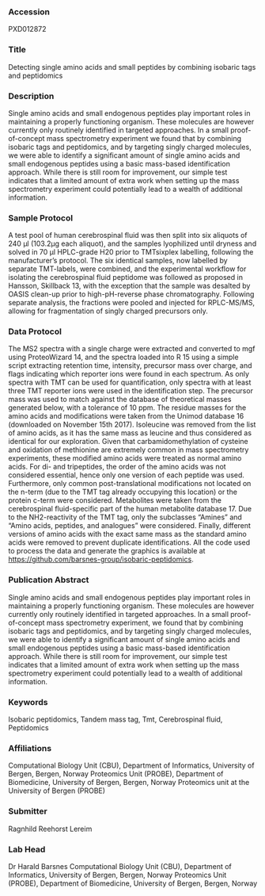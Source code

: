 ### Accession
PXD012872

### Title
Detecting single amino acids and small peptides  by combining isobaric tags and peptidomics

### Description
Single amino acids and small endogenous peptides play important roles in maintaining a properly functioning organism. These molecules are however currently only routinely identified in targeted approaches. In a small proof-of-concept mass spectrometry experiment we found that by combining isobaric tags and peptidomics, and by targeting singly charged molecules, we were able to identify a significant amount of single amino acids and small endogenous peptides using a basic mass-based identification approach. While there is still room for improvement, our simple test indicates that a limited amount of extra work when setting up the mass spectrometry experiment could potentially lead to a wealth of additional information.

### Sample Protocol
A test pool of human cerebrospinal fluid was then split into six aliquots of 240 µl (103.2µg each aliquot), and the samples lyophilized until dryness and solved in 70 µl HPLC-grade H20 prior to TMTsixplex labelling, following the manufacturer’s protocol. The six identical samples, now labelled by separate TMT-labels, were combined, and the experimental workflow for isolating the cerebrospinal fluid peptidome was followed as proposed in Hansson, Skillback 13, with the exception that the sample was desalted by OASIS clean-up prior to high-pH-reverse phase chromatography. Following separate analysis, the fractions were pooled and injected for RPLC-MS/MS, allowing for fragmentation of singly charged precursors only.

### Data Protocol
The MS2 spectra with a single charge were extracted and converted to mgf using ProteoWizard 14, and the spectra loaded into R 15 using a simple script extracting retention time, intensity, precursor mass over charge, and flags indicating which reporter ions were found in each spectrum. As only spectra with TMT can be used for quantification, only spectra with at least three TMT reporter ions were used in the identification step. The precursor mass was used to match against the database of theoretical masses generated below, with a tolerance of 10 ppm. The residue masses for the amino acids and modifications were taken from the Unimod database 16 (downloaded on November 15th 2017). Isoleucine was removed from the list of amino acids, as it has the same mass as leucine and thus considered as identical for our exploration. Given that carbamidomethylation of cysteine and oxidation of methionine are extremely common in mass spectrometry experiments, these modified amino acids were treated as normal amino acids. For di- and tripeptides, the order of the amino acids was not considered essential, hence only one version of each peptide was used. Furthermore, only common post-translational modifications not located on the n-term (due to the TMT tag already occupying this location) or the protein c-term were considered. Metabolites were taken from the cerebrospinal fluid-specific part of the human metabolite database 17. Due to the NH2-reactivity of the TMT tag, only the subclasses “Amines” and “Amino acids, peptides, and analogues” were considered. Finally, different versions of amino acids with the exact same mass as the standard amino acids were removed to prevent duplicate identifications. All the code used to process the data and generate the graphics is available at https://github.com/barsnes-group/isobaric-peptidomics.

### Publication Abstract
Single amino acids and small endogenous peptides play important roles in maintaining a properly functioning organism. These molecules are however currently only routinely identified in targeted approaches. In a small proof-of-concept mass spectrometry experiment, we found that by combining isobaric tags and peptidomics, and by targeting singly charged molecules, we were able to identify a significant amount of single amino acids and small endogenous peptides using a basic mass-based identification approach. While there is still room for improvement, our simple test indicates that a limited amount of extra work when setting up the mass spectrometry experiment could potentially lead to a wealth of additional information.

### Keywords
Isobaric peptidomics, Tandem mass tag, Tmt, Cerebrospinal fluid, Peptidomics

### Affiliations
Computational Biology Unit (CBU), Department of Informatics, University of Bergen, Bergen, Norway Proteomics Unit (PROBE), Department of Biomedicine, University of Bergen, Bergen, Norway
Proteomics unit at the University of Bergen (PROBE)

### Submitter
Ragnhild Reehorst Lereim

### Lab Head
Dr Harald Barsnes
Computational Biology Unit (CBU), Department of Informatics, University of Bergen, Bergen, Norway Proteomics Unit (PROBE), Department of Biomedicine, University of Bergen, Bergen, Norway


